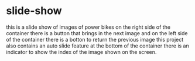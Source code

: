 # slide-show
this is a slide show of images of power bikes
on the right side of the container there is a button that brings in the next image and on the left side of the container there is a botton to return the previous image
this project also contains an auto slide feature
at the bottom of the container there is an indicator to show the index of the image shown on the screen.